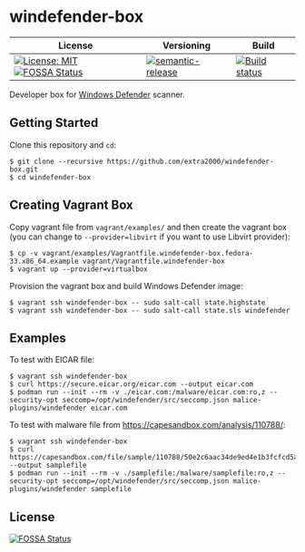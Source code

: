 # windefender-box

| License | Versioning | Build |
| ------- | ---------- | ----- |
| [![License: MIT](https://img.shields.io/badge/License-MIT-yellow.svg)](https://opensource.org/licenses/MIT) [![FOSSA Status](https://app.fossa.com/api/projects/git%2Bgithub.com%2Fextra2000%2Fwindefender-box.svg?type=shield)](https://app.fossa.com/projects/git%2Bgithub.com%2Fextra2000%2Fwindefender-box?ref=badge_shield) | [![semantic-release](https://img.shields.io/badge/%20%20%F0%9F%93%A6%F0%9F%9A%80-semantic--release-e10079.svg)](https://github.com/semantic-release/semantic-release) | [![Build status](https://ci.appveyor.com/api/projects/status/x4089wg5edwf0h8i/branch/master?svg=true)](https://ci.appveyor.com/project/nikAizuddin/windefender-box/branch/master) |

Developer box for [Windows Defender](https://github.com/malice-plugins/windows-defender) scanner.


## Getting Started

Clone this repository and `cd`:
```
$ git clone --recursive https://github.com/extra2000/windefender-box.git
$ cd windefender-box
```


## Creating Vagrant Box

Copy vagrant file from `vagrant/examples/` and then create the vagrant box (you can change to `--provider=libvirt` if you want to use Libvirt provider):
```
$ cp -v vagrant/examples/Vagrantfile.windefender-box.fedora-33.x86_64.example vagrant/Vagrantfile.windefender-box
$ vagrant up --provider=virtualbox
```

Provision the vagrant box and build Windows Defender image:
```
$ vagrant ssh windefender-box -- sudo salt-call state.highstate
$ vagrant ssh windefender-box -- sudo salt-call state.sls windefender
```


## Examples

To test with EICAR file:
```
$ vagrant ssh windefender-box
$ curl https://secure.eicar.org/eicar.com --output eicar.com
$ podman run --init --rm -v ./eicar.com:/malware/eicar.com:ro,z --security-opt seccomp=/opt/windefender/src/seccomp.json malice-plugins/windefender eicar.com
```

To test with malware file from https://capesandbox.com/analysis/110788/:
```
$ vagrant ssh windefender-box
$ curl https://capesandbox.com/file/sample/110788/50e2c6aac34de9ed4e1b3fcfcd5aaa34892696f2681aa5e8c45a5dbe0915a43c/ --output samplefile
$ podman run --init --rm -v ./samplefile:/malware/samplefile:ro,z --security-opt seccomp=/opt/windefender/src/seccomp.json malice-plugins/windefender samplefile
```


## License

[![FOSSA Status](https://app.fossa.com/api/projects/git%2Bgithub.com%2Fextra2000%2Fwindefender-box.svg?type=large)](https://app.fossa.com/projects/git%2Bgithub.com%2Fextra2000%2Fwindefender-box?ref=badge_large)
